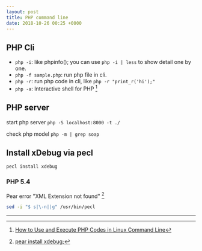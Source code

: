 ```yaml
---
layout: post
title: PHP command line
date: 2018-10-26 00:25 +0000
---
```



## PHP Cli

* `php -i`: like phpinfo(); you can use `php -i | less` to show detail one by one.
* `php -f sample.php`: run php file in cli.
* `php -r`: run php code in cli, like `php -r "print_r('hi');"`
* `php -a`: Interactive shell for PHP [^1]

[^1]: [How to Use and Execute PHP Codes in Linux Command Line](https://www.tecmint.com/run-php-codes-from-linux-commandline/)


## PHP server

start php server `php -S localhost:8000 -t ./`

check php model `php -m | grep soap`

## Install xDebug via pecl

```
pecl install xdebug
```

### PHP 5.4

Pear error "XML Extension not found" [^2]

[^2]: [pear install xdebug](https://stackoverflow.com/questions/40999752/pear-error-xml-extension-not-found-on-ubuntu-14-04-after-installing-php-xml);

```bash
sed -i "$ s|\-n||g" /usr/bin/pecl
```

---





